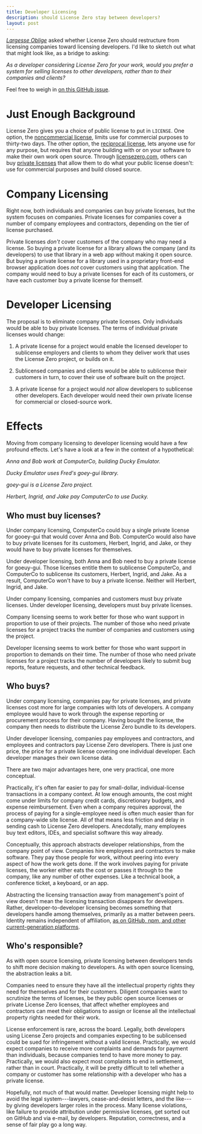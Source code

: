 ```yaml
---
title: Developer Licensing
description: should License Zero stay between developers?
layout: post
---
```


_[Largesse Oblige](https://blog.licensezero.com/2018/01/22/largesse-oblige.html)_ asked whether License Zero should restructure from licensing companies toward licensing developers.  I'd like to sketch out what that might look like, as a bridge to asking:

_As a developer considering License Zero for your work, would you prefer a system for selling licenses to other developers, rather than to their companies and clients?_

Feel free to weigh in [on this GitHub issue](https://github.com/licensezero/licensezero-questions/issues/10).

# Just Enough Background

License Zero gives you a choice of public license to put in `LICENSE`.  One option, the [noncommercial license](https://licensezero.com/licenses/noncommercial), limits use for commercial purposes to thirty-two days.  The other option, the [reciprocal license](https://licensezero.com/licenses/reciprocal), lets anyone use for any purpose, but requires that anyone building with or on your software to make their own work open source.  Through [licensezero.com](https://licensezero.com), others can buy [private licenses](https://licensezero.com/licenses/private) that allow them to do what your public license doesn't: use for commercial purposes and build closed source.

# Company Licensing

Right now, both individuals and companies can buy private licenses, but the system focuses on companies.  Private licenses for companies cover a number of company employees and contractors, depending on the tier of license purchased.

Private licenses _don't_ cover customers of the company who may need a license.  So buying a private license for a library allows the company (and its developers) to use that library in a web app without making it open source.  But buying a private license for a library used in a proprietary front-end browser application does _not_ cover customers using that application.  The company would need to buy a private licenses for each of its customers, or have each customer buy a private license for themself.

# Developer Licensing

The proposal is to eliminate company private licenses.  Only individuals would be able to buy private licenses.  The terms of individual private licenses would change:

1.  A private license for a project would enable the licensed developer to sublicense employers and clients to whom they deliver work that uses the License Zero project, or builds on it.

2.  Sublicensed companies and clients would be able to sublicense their customers in turn, to cover their use of software built on the project.

3.  A private license for a project would _not_ allow developers to sublicense other developers.  Each developer would need their own private license for commercial or closed-source work.

# Effects

Moving from company licensing to developer licensing would have a few profound effects.  Let's have a look at a few in the context of a hypothetical:

_Anna and Bob work at ComputerCo, building Ducky Emulator._

_Ducky Emulator uses Fred's goey-gui library._

_goey-gui is a License Zero project._

_Herbert, Ingrid, and Jake pay ComputerCo to use Ducky._

## Who must buy licenses?

Under company licensing, ComputerCo could buy a single private license for gooey-gui that would cover Anna and Bob.  ComputerCo would also have to buy private licenses for its customers, Herbert, Ingrid, and Jake, or they would have to buy private licenses for themselves.

Under developer licensing, both Anna and Bob need to buy a private license for goeuy-gui.  Those licenses entitle them to sublicense ComputerCo, and ComputerCo to sublicense its customers, Herbert, Ingrid, and Jake.  As a result, ComputerCo won't have to buy a private license.  Neither will Herbert, Ingrid, and Jake.

Under company licensing, companies and customers must buy private licenses.  Under developer licensing, developers must buy private licenses.

Company licensing seems to work better for those who want support in proportion to use of their projects.  The number of those who need private licenses for a project tracks the number of companies and customers using the project.

Developer licensing seems to work better for those who want support in proportion to demands on their time.  The number of those who need private licenses for a project tracks the number of developers likely to submit bug reports, feature requests, and other technical feedback.

## Who buys?

Under company licensing, companies pay for private licenses, and private licenses cost more for large companies with lots of developers.  A company employee would have to work through the expense reporting or procurement process for their company.  Having bought the license, the company then needs to distribute the License Zero bundle to its developers.

Under developer licensing, companies pay employees and contractors, and employees and contractors pay License Zero developers.  There is just one price, the price for a private license covering one individual developer.  Each developer manages their own license data.

There are two major advantages here, one very practical, one more conceptual.

Practically, it's often far easier to pay for small-dollar, individual-license transactions in a company context.  At low enough amounts, the cost might come under limits for company credit cards, discretionary budgets, and expense reimbursement.  Even when a company requires approval, the process of paying for a single-employee need is often much easier than for a company-wide site license.  All of that means less friction and delay in sending cash to License Zero developers.  Anecdotally, many employees buy text editors, IDEs, and specialist software this way already.

Conceptually, this approach abstracts developer relationships, from the company point of view.  Companies hire employees and contractors to make software.  They pay those people for work, without peering into every aspect of how the work gets done.  If the work involves paying for private licenses, the worker either eats the cost or passes it through to the company, like any number of other expenses.  Like a technical book, a conference ticket, a keyboard, or an app.

Abstracting the licensing transaction away from management's point of view doesn't mean the licensing transaction disappears for developers.  Rather, developer-to-developer licensing becomes something that developers handle among themselves, primarily as a matter between peers.  Identity remains independent of affiliation, [as on GitHub, npm, and other current-generation platforms](https://blog.licensezero.com/2017/10/16/mercenary-rapport.html#everyone).

## Who's responsible?

As with open source licensing, private licensing between developers tends to shift more decision making to developers.  As with open source licensing, the abstraction leaks a bit.

Companies need to ensure they have all the intellectual property rights they need for themselves and for their customers.  Diligent companies want to scrutinize the terms of licenses, be they public open source licenses or private License Zero licenses, that affect whether employees and contractors can meet their obligations to assign or license all the intellectual property rights needed for their work.

License enforcement is rare, across the board.  Legally, both developers using License Zero projects and companies expecting to be sublicensed could be sued for infringement without a valid license.  Practically, we would expect companies to receive more complaints and demands for payment than individuals, because companies tend to have more money to pay.  Practically, we would also expect most complaints to end in settlement, rather than in court.  Practically, it will be pretty difficult to tell whether a company or customer has some relationship with a developer who has a private license.

Hopefully, not much of that would matter.  Developer licensing might help to avoid the legal system---lawyers, cease-and-desist letters, and the like---by giving developers larger roles in the process.  Many license violations, like failure to provide attribution under permissive licenses, get sorted out on GitHub and via e-mail, by developers.  Reputation, correctness, and a sense of fair play go a long way.
